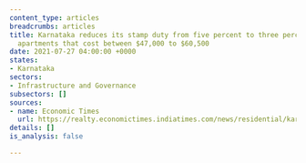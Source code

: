 ```yaml
---
content_type: articles
breadcrumbs: articles
title: Karnataka reduces its stamp duty from five percent to three percent for registering
  apartments that cost between $47,000 to $60,500
date: 2021-07-27 04:00:00 +0000
states:
- Karnataka
sectors:
- Infrastructure and Governance
subsectors: []
sources:
- name: Economic Times
  url: https://realty.economictimes.indiatimes.com/news/residential/karnataka-cuts-stamp-duty-to-3-on-apartments-below-rs-45-lakh/84667089
details: []
is_analysis: false

---
```

